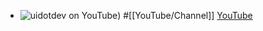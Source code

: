 - ![uidotdev on YouTube](https://yt3.googleusercontent.com/ZuEAyvlSed5cXMZZAAkpD0Z8DcLYSGKGsunquynwC6de2SsjkHllWkst2VxaAHuMP4Q7CDlwsnM=w1060-fcrop64=1,00005a57ffffa5a8-k-c0xffffffff-no-nd-rj))
  #[[YouTube/Channel]]
  [YouTube](https://www.youtube.com/@uidotdev)